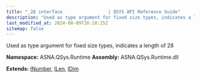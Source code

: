 ```yaml
---
title: "_28 interface                 | QSYS API Reference Guide"
description: "Used as type argument for fixed size types, indicates a length of 28  "
last_modified_at: 2024-08-09T16:18:25Z
sitemap: false
---
```


Used as type argument for fixed size types, indicates a length of 28 

**Namespace:** ASNA.QSys.Runtime
**Assembly:** ASNA.QSys.Runtime.dll

**Extends:** [INumber](/reference/runtime/qsys-runtime/i-number.html), [ILen](/reference/runtime/qsys-runtime/i-len.html), [IDim](/reference/runtime/qsys-runtime/i-dim.html)
<br>
<br>
